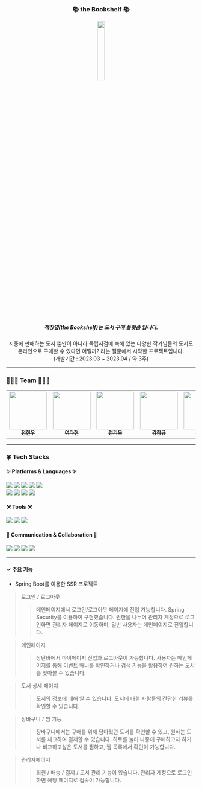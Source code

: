<div align="center">
  <h3> 📚 the Bookshelf 📚 </h3>
  <img width="20%" src="https://user-images.githubusercontent.com/123722508/249189173-f8354e99-e2c5-4512-ab9c-f59d130e1974.png"/>
	<h5>책장옆(the Bookshelf)는 도서 구매 플랫폼 입니다.<br/></h5>
		<p>시중에 판매하는 도서 뿐만이 아니라 독립서점에 속해 있는 다양한 작가님들의 도서도 온라인으로 구매할 수 있다면 어떨까? 라는 질문에서 시작한 프로젝트입니다.<br/>
		(개발기간 : 2023.03 ~ 2023.04 / 약 3주)</p>
</div>

--- 

### 👩🏻‍💻 Team 👩🏻‍💻
<table>
  <tbody>
    <tr>
      <td align="center"><a href="https://github.com/heyw00"><img src="https://avatars.githubusercontent.com/u/120547603?v=4" width="100px;" alt=""/><br /><sub><b>정현우 </b></sub></a><br /></td>
      <td align="center"><a href="https://github.com/moreHyun"><img src="https://avatars.githubusercontent.com/u/123722508?v=4" width="100px;" alt=""/><br /><sub><b>여다현 </b></sub></a><br /></td>
      <td align="center"><a href="https://github.com/softmeat"><img src="https://avatars.githubusercontent.com/u/121854348?v=4" width="100px;" alt=""/><br /><sub><b>정기욱 </b></sub></a><br /></td>
      <td align="center"><a href="https://github.com/KANGCHANKYU"><img src="https://avatars.githubusercontent.com/u/123945921?v=4" width="100px;" alt=""/><br /><sub><b>강창규 </b></sub></a><br /></td>
	  <td align="center"><a href="https://github.com/imyueol"><img src="https://avatars.githubusercontent.com/u/126842414?v=4" width="100px;" alt=""/><br /><sub><b>김규철 </b></sub></a><br /></td>
    </tr>
  </tbody>
</table>

---

### 🍀 Tech Stacks

  
#### ✨ Platforms & Languages ✨
<div>
	<img src="https://img.shields.io/badge/Java-007396?style=flat&logo=Java&logoColor=white" />
	<img src="https://img.shields.io/badge/HTML5-E34F26?style=flat&logo=HTML5&logoColor=white" />
	<img src="https://img.shields.io/badge/CSS3-1572B6?style=flat&logo=CSS3&logoColor=white" />
    <img src="https://img.shields.io/badge/JavaScript-F7DF1E?style=flat&logo=JavaScript&logoColor=white" />
  <img src="https://img.shields.io/badge/jQuery-0769AD?style=flat&logo=jQuery&logoColor=white" />
</div>

<div>
  <img src="https://img.shields.io/badge/Spring Boot-6DB33F?style=flat&logo=Spring Boot&logoColor=white" />
  <img src="https://img.shields.io/badge/Spring Security-6DB33F?style=flat&logo=Spring Security&logoColor=white" />
  <img src="https://img.shields.io/badge/Oracle-F80000?style=flat&logo=Oracle&logoColor=white" />
  <img src="https://img.shields.io/badge/Apache Maven-C71A36?style=flat&logo=Apache Maven&logoColor=white" />
</div>

#### ⚒ Tools ⚒️
<div>
  <img src="https://img.shields.io/badge/Eclipse IDE-2C2255?style=flat&logo=Eclipse IDE&logoColor=white" />
  <img src="https://img.shields.io/badge/intellijidea-000000?style=flat&logo=intellijidea&logoColor=white" />
  <img src="https://img.shields.io/badge/visualstudiocode-007ACC?style=flat&logo=visualstudiocode&logoColor=white" />
</div>

#### 👥 Communication & Collaboration 👥
<div>
	<img src="https://img.shields.io/badge/slack-4A154B?style=flat&logo=slack&logoColor=white" />
	<img src="https://img.shields.io/badge/discord-5865F2?style=flat&logo=discord&logoColor=white" />
	<img src="https://img.shields.io/badge/github-181717?style=flat&logo=github&logoColor=white" />
	<img src="https://img.shields.io/badge/notion-000000?style=flat&logo=notion&logoColor=white" />
</div>

---

#### ✓ 주요 기능
- Spring Boot를 이용한 SSR 프로젝트

> 로그인 / 로그아웃
> > 메인페이지에서 로그인/로그아웃 페이지에 진입 가능합니다.
> > Spring Security를 이용하여 구현했습니다. 권한을 나누어 관리자 계정으로 로그인하면 관리자 페이지로 이동하며, 일반 사용자는 메인페이지로 진입합니다.

> 메인페이지
> > 상단바에서 마이페이지 진입과 로그아웃이 가능합니다.
> > 사용자는 메인페이지를 통해 이벤트 배너를 확인하거나 검색 기능을 활용하여 원하는 도서를 찾아볼 수 있습니다.

> 도서 상세 페이지
> > 도서의 정보에 대해 알 수 있습니다.
> > 도서에 대한 사람들의 간단한 리뷰를 확인할 수 있습니다.

> 장바구니 / 찜 기능
> > 장바구니에서는 구매를 위해 담아뒀던 도서를 확인할 수 있고, 원하는 도서를 체크하여 결제할 수 있습니다.
> > 하트를 눌러 나중에 구매하고자 하거나 비교하고싶은 도서를 찜하고, 찜 목록에서 확인이 가능합니다.

> 관리자페이지
> > 회원 / 배송 / 결제 / 도서 관리 기능이 있습니다.
> > 관리자 계정으로 로그인하면 해당 페이지로 접속이 가능합니다.
